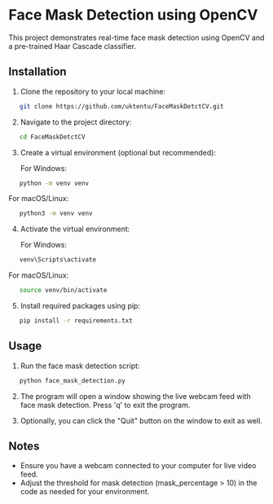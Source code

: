 # Face Mask Detection using OpenCV

This project demonstrates real-time face mask detection using OpenCV and a pre-trained Haar Cascade classifier.

## Installation

1. Clone the repository to your local machine:
```bash
   git clone https://github.com/uktentu/FaceMaskDetctCV.git
   ```

2. Navigate to the project directory:
```bash
   cd FaceMaskDetctCV
```
3. Create a virtual environment (optional but recommended):

   For Windows:
   
```bash
   python -m venv venv
```
   For macOS/Linux:
```bash
   python3 -m venv venv
```
4. Activate the virtual environment:

   For Windows:
```bash
   venv\Scripts\activate
```
   For macOS/Linux:
```bash
   source venv/bin/activate
```
5. Install required packages using pip:
```bash
   pip install -r requirements.txt
```

## Usage

1. Run the face mask detection script:
```bash
   python face_mask_detection.py
```

2. The program will open a window showing the live webcam feed with face mask detection. Press 'q' to exit the program.

3. Optionally, you can click the "Quit" button on the window to exit as well.

## Notes

- Ensure you have a webcam connected to your computer for live video feed.
- Adjust the threshold for mask detection (mask_percentage > 10) in the code as needed for your environment.
